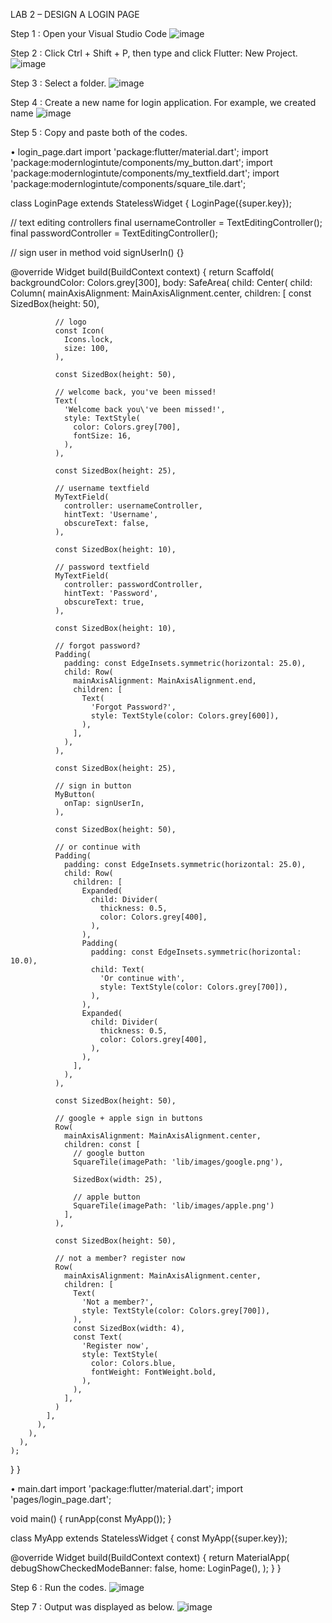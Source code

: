 LAB 2 – DESIGN A LOGIN PAGE

Step 1 : Open your Visual Studio Code 
<img src="https://github.com/addff/2310-ICT602/blob/main/M3CS2666A/Team%201%20-%20Solidariti/Lab%20Work%202/image/lab2a.png?raw=true" alt="image" width="auto" height="auto">

Step 2 : Click Ctrl + Shift + P, then type and click Flutter: New Project.
<img src="https://github.com/addff/2310-ICT602/blob/main/M3CS2666A/Team%201%20-%20Solidariti/Lab%20Work%202/image/lab2b.png?raw=true" alt="image" width="auto" height="auto">

Step 3 : Select a folder.
<img src="https://github.com/addff/2310-ICT602/blob/main/M3CS2666A/Team%201%20-%20Solidariti/Lab%20Work%202/image/lab2c.png?raw=true" alt="image" width="auto" height="auto">
 
Step 4 : Create a new name for login application. For example, we created name 
<img src="https://github.com/addff/2310-ICT602/blob/main/M3CS2666A/Team%201%20-%20Solidariti/Lab%20Work%202/image/lab2d.png?raw=true" alt="image" width="auto" height="auto">
 
Step 5 : Copy and paste both of the codes.

•	login_page.dart
import 'package:flutter/material.dart';
import 'package:modernlogintute/components/my_button.dart';
import 'package:modernlogintute/components/my_textfield.dart';
import 'package:modernlogintute/components/square_tile.dart';

class LoginPage extends StatelessWidget {
  LoginPage({super.key});

  // text editing controllers
  final usernameController = TextEditingController();
  final passwordController = TextEditingController();

  // sign user in method
  void signUserIn() {}

  @override
  Widget build(BuildContext context) {
    return Scaffold(
      backgroundColor: Colors.grey[300],
      body: SafeArea(
        child: Center(
          child: Column(
            mainAxisAlignment: MainAxisAlignment.center,
            children: [
              const SizedBox(height: 50),

              // logo
              const Icon(
                Icons.lock,
                size: 100,
              ),

              const SizedBox(height: 50),

              // welcome back, you've been missed!
              Text(
                'Welcome back you\'ve been missed!',
                style: TextStyle(
                  color: Colors.grey[700],
                  fontSize: 16,
                ),
              ),

              const SizedBox(height: 25),

              // username textfield
              MyTextField(
                controller: usernameController,
                hintText: 'Username',
                obscureText: false,
              ),

              const SizedBox(height: 10),

              // password textfield
              MyTextField(
                controller: passwordController,
                hintText: 'Password',
                obscureText: true,
              ),

              const SizedBox(height: 10),

              // forgot password?
              Padding(
                padding: const EdgeInsets.symmetric(horizontal: 25.0),
                child: Row(
                  mainAxisAlignment: MainAxisAlignment.end,
                  children: [
                    Text(
                      'Forgot Password?',
                      style: TextStyle(color: Colors.grey[600]),
                    ),
                  ],
                ),
              ),

              const SizedBox(height: 25),

              // sign in button
              MyButton(
                onTap: signUserIn,
              ),

              const SizedBox(height: 50),

              // or continue with
              Padding(
                padding: const EdgeInsets.symmetric(horizontal: 25.0),
                child: Row(
                  children: [
                    Expanded(
                      child: Divider(
                        thickness: 0.5,
                        color: Colors.grey[400],
                      ),
                    ),
                    Padding(
                      padding: const EdgeInsets.symmetric(horizontal: 10.0),
                      child: Text(
                        'Or continue with',
                        style: TextStyle(color: Colors.grey[700]),
                      ),
                    ),
                    Expanded(
                      child: Divider(
                        thickness: 0.5,
                        color: Colors.grey[400],
                      ),
                    ),
                  ],
                ),
              ),

              const SizedBox(height: 50),

              // google + apple sign in buttons
              Row(
                mainAxisAlignment: MainAxisAlignment.center,
                children: const [
                  // google button
                  SquareTile(imagePath: 'lib/images/google.png'),

                  SizedBox(width: 25),

                  // apple button
                  SquareTile(imagePath: 'lib/images/apple.png')
                ],
              ),

              const SizedBox(height: 50),

              // not a member? register now
              Row(
                mainAxisAlignment: MainAxisAlignment.center,
                children: [
                  Text(
                    'Not a member?',
                    style: TextStyle(color: Colors.grey[700]),
                  ),
                  const SizedBox(width: 4),
                  const Text(
                    'Register now',
                    style: TextStyle(
                      color: Colors.blue,
                      fontWeight: FontWeight.bold,
                    ),
                  ),
                ],
              )
            ],
          ),
        ),
      ),
    );
  }
}

•	main.dart
import 'package:flutter/material.dart';
import 'pages/login_page.dart';

void main() {
  runApp(const MyApp());
}

class MyApp extends StatelessWidget {
  const MyApp({super.key});

  @override
  Widget build(BuildContext context) {
    return MaterialApp(
      debugShowCheckedModeBanner: false,
      home: LoginPage(),
    );
  }
}

Step 6 : Run the codes.
<img src="https://github.com/addff/2310-ICT602/blob/main/M3CS2666A/Team%201%20-%20Solidariti/Lab%20Work%202/image/lab2e.png?raw=true" alt="image" width="auto" height="auto">

Step 7 : Output was displayed as below.
<img src="https://github.com/addff/2310-ICT602/blob/main/M3CS2666A/Team%201%20-%20Solidariti/Lab%20Work%202/image/lab2f.png?raw=true" alt="image" width="auto" height="auto">
 
